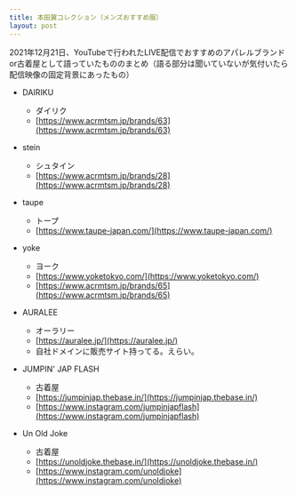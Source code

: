```yaml
---
title: 本田翼コレクション（メンズおすすめ服）
layout: post
---
```

2021年12月21日、YouTubeで行われたLIVE配信でおすすめのアパレルブランドor古着屋として語っていたもののまとめ（語る部分は聞いていないが気付いたら配信映像の固定背景にあったもの）

- DAIRIKU
  - ダイリク
  - [https://www.acrmtsm.jp/brands/63](https://www.acrmtsm.jp/brands/63)

- stein
  - シュタイン
  - [https://www.acrmtsm.jp/brands/28](https://www.acrmtsm.jp/brands/28)

- taupe
  - トープ
  - [https://www.taupe-japan.com/](https://www.taupe-japan.com/)

- yoke
  - ヨーク
  - [https://www.yoketokyo.com/](https://www.yoketokyo.com/)
  - [https://www.acrmtsm.jp/brands/65](https://www.acrmtsm.jp/brands/65)

- AURALEE
  - オーラリー
  - [https://auralee.jp/](https://auralee.jp/)
  - 自社ドメインに販売サイト持ってる。えらい。

- JUMPIN' JAP FLASH
  - 古着屋
  - [https://jumpinjap.thebase.in/](https://jumpinjap.thebase.in/)
  - [https://www.instagram.com/jumpinjapflash](https://www.instagram.com/jumpinjapflash)

- Un Old Joke
  - 古着屋
  - [https://unoldjoke.thebase.in/](https://unoldjoke.thebase.in/)
  - [https://www.instagram.com/unoldjoke](https://www.instagram.com/unoldjoke)
